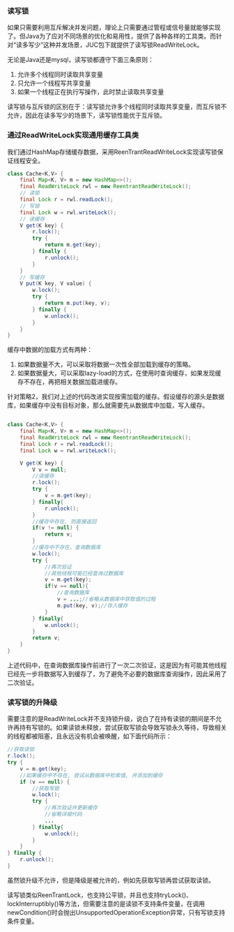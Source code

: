 ### 读写锁

如果只需要利用互斥解决并发问题，理论上只需要通过管程或信号量就能够实现了。但Java为了应对不同场景的优化和易用性，提供了各种各样的工具类。而针对“读多写少”这种并发场景，JUC包下就提供了读写锁ReadWriteLock。

无论是Java还是mysql，读写锁都遵守下面三条原则：

1. 允许多个线程同时读取共享变量
2. 只允许一个线程写共享变量
3. 如果一个线程正在执行写操作，此时禁止读取共享变量

读写锁与互斥锁的区别在于：读写锁允许多个线程同时读取共享变量，而互斥锁不允许，因此在读多写少的场景下，读写锁性能优于互斥锁。

### 通过ReadWriteLock实现通用缓存工具类

我们通过HashMap存储缓存数据，采用ReenTrantReadWriteLock实现读写锁保证线程安全。

```java
class Cache<K,V> {
    final Map<K, V> m = new HashMap<>();
    final ReadWriteLock rwl = new ReentrantReadWriteLock();
    // 读锁
    final Lock r = rwl.readLock();
    // 写锁
    final Lock w = rwl.writeLock();
    // 读缓存
    V get(K key) {
        r.lock();
        try {
            return m.get(key);
        } finally {
            r.unlock();
        }
    }
    // 写缓存
    V put(K key, V value) {
        w.lock();
        try {
            return m.put(key, v);
        } finally {
            w.unlock();
        }
    }
}
```

缓存中数据的加载方式有两种：

1. 如果数据量不大，可以采取将数据一次性全部加载到缓存的策略。
2. 如果数据量大，可以采取lazy-load的方式，在使用时查询缓存，如果发现缓存不存在，再把相关数据加载进缓存。

针对策略2，我们对上述的代码改进实现按需加载的缓存。假设缓存的源头是数据库，如果缓存中没有目标对象，那么就需要先从数据库中加载，写入缓存。

```java

class Cache<K,V> {
    final Map<K, V> m = new HashMap<>();
    final ReadWriteLock rwl = new ReentrantReadWriteLock();
    final Lock r = rwl.readLock();
    final Lock w = rwl.writeLock();

    V get(K key) {
        V v = null;
        //读缓存
        r.lock();
        try {
            v = m.get(key);
        } finally{
            r.unlock();
        }
        //缓存中存在, 则直接返回
        if(v != null) {
            return v;
        }  
        //缓存中不存在，查询数据库
        w.lock();
        try {
            //再次验证
            //其他线程可能已经查询过数据库
            v = m.get(key);
            if(v == null){
                //查询数据库
                v = ...;//省略从数据库中获取值的过程
                m.put(key, v);//存入缓存
            }
        } finally{
            w.unlock();
        }
        return v; 
    }
}
```

上述代码中，在查询数据库操作前进行了一次二次验证，这是因为有可能其他线程已经先一步将数据写入到缓存了，为了避免不必要的数据库查询操作，因此采用了二次验证。



### 读写锁的升降级

需要注意的是ReadWriteLock并不支持锁升级，说白了在持有读锁的期间是不允许再持有写锁的。如果读锁未释放，尝试获取写锁会导致写锁永久等待，导致相关的线程都被阻塞，且永远没有机会被唤醒，如下面代码所示：

```java
//获取读锁
r.lock();
try {
    v = m.get(key);
    //如果缓存中不存在, 尝试从数据库中检索值, 并添加到缓存
    if (v == null) {
        //获取写锁
        w.lock();
        try {
            //再次验证并更新缓存
            //省略详细代码
            ...
        } finally{
            w.unlock();
        }
    }
} finally {
    r.unlock();
}
```

虽然锁升级不允许，但是降级是被允许的，例如先获取写锁再尝试获取读锁。

读写锁类似ReenTrantLock，也支持公平锁，并且也支持tryLock()、lockInterruptibly()等方法，但需要注意的是读锁不支持条件变量，在调用newCondition()时会抛出UnsupportedOperationException异常，只有写锁支持条件变量。

